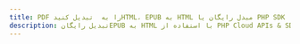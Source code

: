---title: PDF را به  تبدیل کنیدHTML، EPUB به HTML مبدل رایگان یا PHP SDKdescription: تبدیل رایگانEPUB به HTML با استفاده از PHP Cloud APIs & SDK همچنین اسناد PDF را در Cloud ایجاد، ویرایش و رندر کنید.---